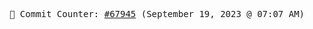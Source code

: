 <p align="center">
    <samp>
        📮 Commit Counter: <a href="https://github.com/Javascript-void0/Javascript-void0/commits/main">#67945</a> (September 19, 2023 @ 07:07 AM)
    </samp>
</p>
